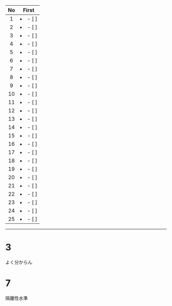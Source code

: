 | No  |      First      |
| :-: | :-------------: |
|  1  | <li>- [ ] </li> |
|  2  | <li>- [ ] </li> |
|  3  | <li>- [ ] </li> |
|  4  | <li>- [ ] </li> |
|  5  | <li>- [ ] </li> |
|  6  | <li>- [ ] </li> |
|  7  | <li>- [ ] </li> |
|  8  | <li>- [ ] </li> |
|  9  | <li>- [ ] </li> |
| 10  | <li>- [ ] </li> |
| 11  | <li>- [ ] </li> |
| 12  | <li>- [ ] </li> |
| 13  | <li>- [ ] </li> |
| 14  | <li>- [ ] </li> |
| 15  | <li>- [ ] </li> |
| 16  | <li>- [ ] </li> |
| 17  | <li>- [ ] </li> |
| 18  | <li>- [ ] </li> |
| 19  | <li>- [ ] </li> |
| 20  | <li>- [ ] </li> |
| 21  | <li>- [ ] </li> |
| 22  | <li>- [ ] </li> |
| 23  | <li>- [ ] </li> |
| 24  | <li>- [ ] </li> |
| 25  | <li>- [ ] </li> |

---

# 3

よく分からん

# 7

隔離性水準
